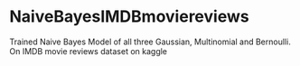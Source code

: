 # NaiveBayesIMDBmoviereviews
Trained Naive Bayes Model of all three Gaussian, Multinomial and Bernoulli. On IMDB movie reviews dataset on kaggle
